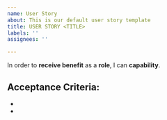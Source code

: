 ```yaml
---
name: User Story
about: This is our default user story template
title: USER STORY <TITLE>
labels: ''
assignees: ''

---
```


In order to **receive benefit** as a **role**, I can **capability**.

## Acceptance Criteria:
  <ul>
    <li>
    </li>
    <li>
    </li>
  </ul>
    

